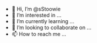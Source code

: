 - 👋 Hi, I’m @sStoowie
- 👀 I’m interested in ...
- 🌱 I’m currently learning ...
- 💞️ I’m looking to collaborate on ...
- 📫 How to reach me ...

<!---
sStoowie/sStoowie is a ✨ special ✨ repository because its `README.md` (this file) appears on your GitHub profile.
You can click the Preview link to take a look at your changes.
--->
